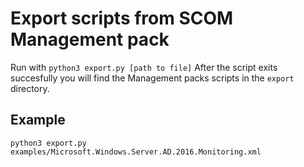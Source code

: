 # Export scripts from SCOM Management pack

Run with `python3 export.py [path to file]`
After the script exits succesfully you will find the Management packs scripts in the `export` directory.

## Example

`python3 export.py examples/Microsoft.Windows.Server.AD.2016.Monitoring.xml`
